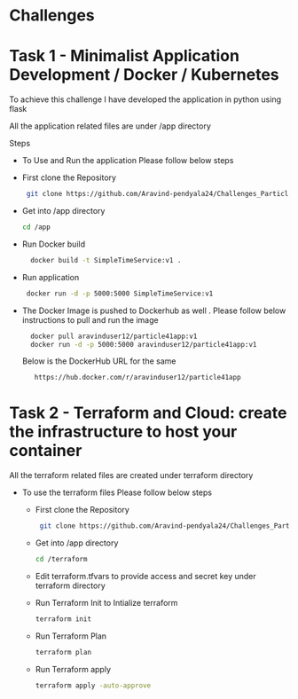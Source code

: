 # Challenges

# Task 1 - Minimalist Application Development / Docker / Kubernetes

To achieve this challenge I have developed the application in python using flask

All the application related files are under /app directory

Steps

- To Use and Run the application Please follow below steps
 - First clone the Repository
     
    ```bash
     git clone https://github.com/Aravind-pendyala24/Challenges_Particle41.git
     ```
 - Get into /app directory

    ```bash
    cd /app
     ```
 - Run Docker build

   ```bash
     docker build -t SimpleTimeService:v1 .
     ```
 - Run application

    ```bash
     docker run -d -p 5000:5000 SimpleTimeService:v1
     ```
 - The Docker Image is pushed to Dockerhub as well . Please follow below instructions to pull and run the image

   ```bash
     docker pull aravinduser12/particle41app:v1
     docker run -d -p 5000:5000 aravinduser12/particle41app:v1
     ```
   Below is the DockerHub URL for the same

   ```bash
      https://hub.docker.com/r/aravinduser12/particle41app
     ```

# Task 2 - Terraform and Cloud: create the infrastructure to host your container

All the terraform related files are created under terraform directory

- To use the terraform files Please follow below steps

  - First clone the Repository
     
    ```bash
     git clone https://github.com/Aravind-pendyala24/Challenges_Particle41.git
     ```
  - Get into /app directory

    ```bash
    cd /terraform
     ```
  - Edit terraform.tfvars to provide access and secret key under terraform directory
 
  - Run Terraform Init to Intialize terraform

     ```bash
    terraform init
     ```
  - Run Terraform Plan

     ```bash
    terraform plan
     ```
   - Run Terraform apply

     ```bash
     terraform apply -auto-approve
      ```
  
    
   

   
    
